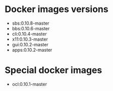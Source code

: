 # Docker images versions

* sbs:0.10.8-master
* bbs:0.10.6-master
* cli:0.10.4-master
* x11:0.10.3-master
* gui:0.10.2-master
* apps:0.10.2-master

# Special docker images

* ocl:0.10.1-master
